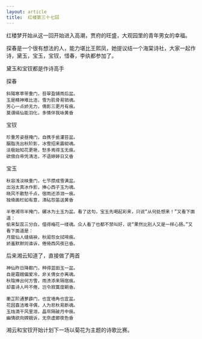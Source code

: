 ```yaml
---
layout: article
title:  红楼第三十七回
---
```


红楼梦开始从这一回开始进入高潮，贾府的旺盛，大观园里的青年男女的幸福。

探春是一个很有想法的人，能力堪比王熙凤，她提议结一个海棠诗社，大家一起作诗，黛玉，宝玉，宝钗，惜春，李纨都参加了。

黛玉和宝钗都是作诗高手

探春
```
斜陽寒草带重门，苔翠盈铺雨后盆。
玉是精神难比洁，雪为肌骨易销魂。
芳心一点娇无力，倩影三更月有痕。
莫谓缟仙能羽化，多情伴我咏黄昏
```

宝钗
```
珍重芳姿昼掩门，自携手瓮灌苔盆。
胭脂洗出秋阶影，冰雪招来露砌魂。
淡极始知花更艳，愁多焉得玉无痕。
欲偿白帝凭清洁，不语婷婷日又昏
```

宝玉
```
秋容浅淡映重门，七节攒成雪满盆。
出浴太真冰作影，捧心西子玉为魂。
晓风不散愁千点，宿雨还添泪一痕。
独倚画栏如有意，清砧怨笛送黄昏
```

```
半卷湘帘半掩门，碾冰为土玉为盆。看了这句，宝玉先喝起彩来，只说“从何处想来！”又看下面道：
偷来梨蕊三分白，借得梅花一缕魂。众人看了也都不禁叫好，说“果然比别人又是一样心肠。”又看下面道是：
月窟仙人缝缟袂，秋闺怨女拭啼痕。
娇羞默默同谁诉，倦倚西风夜已昏。
```

后来湘云知道了，直接做了两首

```
神仙昨日降都门，种得蓝田玉一盆。
自是霜娥偏爱冷，非关倩女亦离魂。
秋陰捧出何方雪，雨渍添来隔宿痕。
却喜诗人吟不倦，岂令寂寞度朝昏。
```

```
蘅芷阶通萝薜门，也宜墙角也宜盆。
花因喜洁难寻偶，人为悲秋易断魂。
玉烛滴干风里泪，晶帘隔破月中痕。
幽情欲向嫦娥诉，无奈虚廊夜色昏
```

湘云和宝钗开始计划下一场以菊花为主题的诗歌比赛。